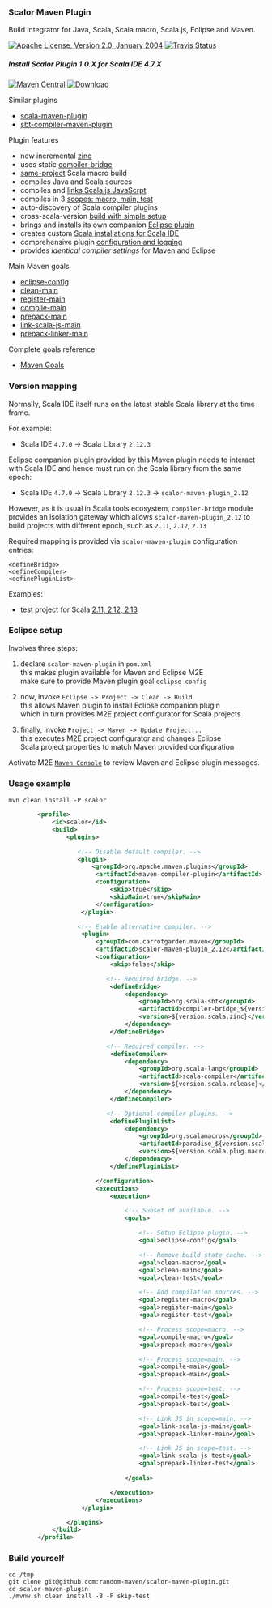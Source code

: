 
### Scalor Maven Plugin

Build integrator for Java, Scala, Scala.macro, Scala.js, Eclipse and Maven.

[![Apache License, Version 2.0, January 2004](https://img.shields.io/github/license/mojohaus/versions-maven-plugin.svg?label=License)](http://www.apache.org/licenses/)
[![Travis Status](https://travis-ci.org/random-maven/scalor-maven-plugin.svg?branch=master)](https://travis-ci.org/random-maven/scalor-maven-plugin/builds)

##### Install Scalor Plugin 1.0.X for Scala IDE 4.7.X
[![Maven Central](https://maven-badges.herokuapp.com/maven-central/com.carrotgarden.maven/scalor-maven-plugin/badge.svg?style=plastic)](https://maven-badges.herokuapp.com/maven-central/com.carrotgarden.maven/scalor-maven-plugin_2.12)
[![Download](https://api.bintray.com/packages/random-maven/maven/scalor-maven-plugin_2.12/images/download.svg)](https://bintray.com/random-maven/maven/scalor-maven-plugin_2.12/_latestVersion)

Similar plugins
* [scala-maven-plugin](https://github.com/davidB/scala-maven-plugin)
* [sbt-compiler-maven-plugin](https://github.com/sbt-compiler-maven-plugin/sbt-compiler-maven-plugin)

Plugin features
* new incremental [zinc](https://github.com/sbt/zinc)
* uses static [compiler-bridge](https://github.com/sbt/zinc/tree/1.x/internal/compiler-bridge)
* [same-project](https://stackoverflow.com/questions/21994764/scala-macros-and-separate-compilation-units) Scala macro build
* compiles Java and Scala sources
* compiles and [links Scala.js JavaScrpt](https://github.com/scala-js/scala-js-cli)
* compiles in 3 [scopes: macro, main, test](http://scala-ide.org/docs/current-user-doc/features/scalacompiler/index.html)
* auto-discovery of Scala compiler plugins
* cross-scala-version [build with simple setup](https://github.com/random-maven/scalor-maven-plugin/tree/master/src/it/test-cross)
* brings and installs its own companion [Eclipse plugin](https://github.com/random-maven/scalor-maven-plugin/blob/master/src/main/scala/com/carrotgarden/maven/scalor/EclipsePlugin.scala)
* creates custom [Scala installations for Scala IDE](http://scala-ide.org/docs/4.0.x/advancedsetup/scala-installations.html)
* comprehensive plugin [configuration and logging](https://random-maven.github.io/scalor-maven-plugin/eclipse-config-mojo.html)
* provides *identical compiler settings* for Maven and Eclipse

Main Maven goals

* [eclipse-config](https://random-maven.github.io/scalor-maven-plugin/eclipse-config-mojo.html)
* [clean-main](https://random-maven.github.io/scalor-maven-plugin/clean-main-mojo.html)
* [register-main](https://random-maven.github.io/scalor-maven-plugin/register-main-mojo.html)
* [compile-main](https://random-maven.github.io/scalor-maven-plugin/compile-main-mojo.html)
* [prepack-main](https://random-maven.github.io/scalor-maven-plugin/prepack-main-mojo.html)
* [link-scala-js-main](https://random-maven.github.io/scalor-maven-plugin/link-scala-js-main-mojo.html)
* [prepack-linker-main](https://random-maven.github.io/scalor-maven-plugin/prepack-linker-main-mojo.html)

Complete goals reference

* [Maven Goals](https://random-maven.github.io/scalor-maven-plugin/plugin-info.html)


### Version mapping

Normally, Scala IDE itself runs 
on the latest stable Scala library at the time frame.

For example:
* Scala IDE `4.7.0` -> Scala Library `2.12.3`

Eclipse companion plugin provided by this Maven plugin
needs to interact with Scala IDE and hence must run
on the Scala library from the same epoch:
* Scala IDE `4.7.0` -> Scala Library `2.12.3` -> `scalor-maven-plugin_2.12`

However, as it is usual in Scala tools ecosystem, 
`compiler-bridge` module provides an isolation gateway 
which allows `scalor-maven-plugin_2.12` to build projects 
with different epoch, such as `2.11`, `2.12`, `2.13`

Required mapping is provided via `scalor-maven-plugin` configuration entries:
```
<defineBridge>
<defineCompiler>
<definePluginList>
```

Examples:
* test project for Scala [2.11, 2.12, 2.13](https://github.com/random-maven/scalor-maven-plugin/tree/master/src/it/test-cross)

### Eclipse setup

Involves three steps:

1. declare `scalor-maven-plugin` in `pom.xml`  
   this makes plugin available for Maven and Eclipse M2E  
   make sure to provide Maven plugin goal `eclipse-config`  
  
2. now, invoke `Eclipse -> Project -> Clean -> Build`  
   this allows Maven plugin to install Eclipse companion plugin  
   which in turn provides M2E project configurator for Scala projects  
  
3. finally, invoke `Project -> Maven -> Update Project...`  
   this executes M2E project configurator and changes Eclipse  
   Scala project properties to match Maven provided configuration  

Activate M2E [`Maven Console`](https://www.ibm.com/support/knowledgecenter/SS8PJ7_9.1.0/com.ibm.etools.maven.doc/topics/troubleshooting.html) 
to review Maven and Eclipse plugin messages.  

### Usage example

```
mvn clean install -P scalor
```

```xml
        <profile>
            <id>scalor</id>
            <build>
                <plugins>

                   <!-- Disable default compiler. -->
                   <plugin>
                       <groupId>org.apache.maven.plugins</groupId>
                        <artifactId>maven-compiler-plugin</artifactId>
                        <configuration>
                            <skip>true</skip>
                            <skipMain>true</skipMain>
                        </configuration>
                    </plugin>

                   <!-- Enable alternative compiler. -->
                    <plugin>
                        <groupId>com.carrotgarden.maven</groupId>
                        <artifactId>scalor-maven-plugin_2.12</artifactId>
                        <configuration>
                            <skip>false</skip>

                           <!-- Required bridge. -->
                            <defineBridge>
                                <dependency>
                                    <groupId>org.scala-sbt</groupId>
                                    <artifactId>compiler-bridge_${version.scala.epoch}</artifactId>
                                    <version>${version.scala.zinc}</version>
                                </dependency>
                            </defineBridge>

                           <!-- Required compiler. -->
                            <defineCompiler>
                                <dependency>
                                    <groupId>org.scala-lang</groupId>
                                    <artifactId>scala-compiler</artifactId>
                                    <version>${version.scala.release}</version>
                                </dependency>
                            </defineCompiler>

                           <!-- Optional compiler plugins. -->
                            <definePluginList>
                                <dependency>
                                    <groupId>org.scalamacros</groupId>
                                    <artifactId>paradise_${version.scala.release}</artifactId>
                                    <version>${version.scala.plug.macro}</version>
                                </dependency>
                            </definePluginList>

                        </configuration>
                        <executions>
                            <execution>

                                <!-- Subset of available. -->
                                <goals>

                                    <!-- Setup Eclipse plugin. -->
                                    <goal>eclipse-config</goal>

                                    <!-- Remove build state cache. -->
                                    <goal>clean-macro</goal>
                                    <goal>clean-main</goal>
                                    <goal>clean-test</goal>

                                    <!-- Add compilation sources. -->
                                    <goal>register-macro</goal>
                                    <goal>register-main</goal>
                                    <goal>register-test</goal>

                                    <!-- Process scope=macro. -->
                                    <goal>compile-macro</goal>
                                    <goal>prepack-macro</goal>

                                    <!-- Process scope=main. -->
                                    <goal>compile-main</goal>
                                    <goal>prepack-main</goal>

                                    <!-- Process scope=test. -->
                                    <goal>compile-test</goal>
                                    <goal>prepack-test</goal>

                                    <!-- Link JS in scope=main. -->
                                    <goal>link-scala-js-main</goal>
                                    <goal>prepack-linker-main</goal>

                                    <!-- Link JS in scope=test. -->
                                    <goal>link-scala-js-test</goal>
                                    <goal>prepack-linker-test</goal>

                                </goals>

                            </execution>
                        </executions>
                    </plugin>

                </plugins>
            </build>
        </profile>
```

### Build yourself

```
cd /tmp
git clone git@github.com:random-maven/scalor-maven-plugin.git
cd scalor-maven-plugin
./mvnw.sh clean install -B -P skip-test
```

